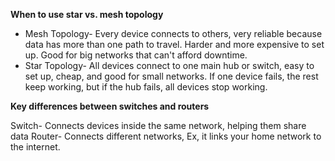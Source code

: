**When to use star vs. mesh topology**
* Mesh Topology- Every device connects to others, very reliable because data has more than one path to travel. Harder and more expensive to set up. Good for big networks that can't afford downtime.
* Star Topology- All devices connect to one main hub or switch, easy to set up, cheap, and good for small networks. If one device fails, the rest keep working, but if the hub fails, all devices stop working.

**Key differences between switches and routers**

Switch- Connects devices inside the same network, helping them share data
Router- Connects different networks, Ex, it links your home network to the internet.
